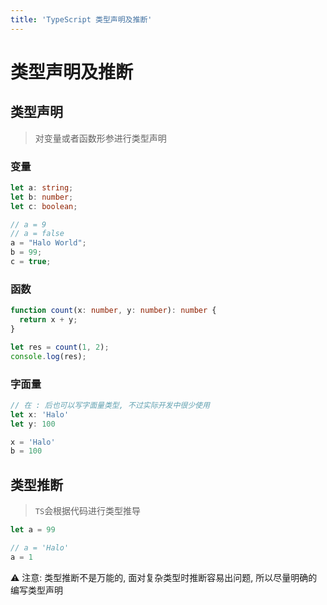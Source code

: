 ```yaml
---
title: 'TypeScript 类型声明及推断'
---
```


# 类型声明及推断

## 类型声明

> 对变量或者函数形参进行类型声明

### 变量

```ts
let a: string;
let b: number;
let c: boolean;

// a = 9
// a = false
a = "Halo World";
b = 99;
c = true;
```

### 函数

```ts
function count(x: number, y: number): number {
  return x + y;
}

let res = count(1, 2);
console.log(res);
```

### 字面量

```ts
// 在 : 后也可以写字面量类型, 不过实际开发中很少使用
let x: 'Halo'
let y: 100

x = 'Halo'
b = 100
```

## 类型推断

> `TS`会根据代码进行类型推导

```ts
let a = 99

// a = 'Halo'
a = 1
```

⚠️ 注意: 类型推断不是万能的, 面对复杂类型时推断容易出问题, 所以尽量明确的编写类型声明
